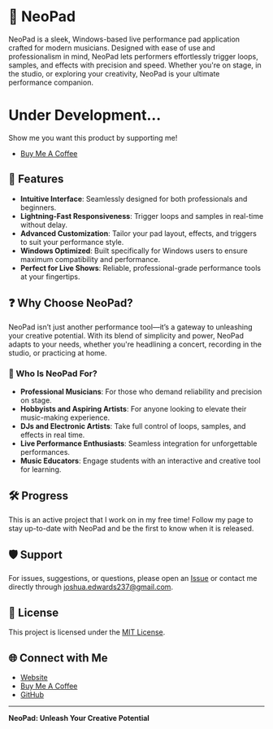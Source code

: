 # 🎸 NeoPad

NeoPad is a sleek, Windows-based live performance pad application crafted for modern musicians. Designed with ease of use and professionalism in mind, NeoPad lets performers effortlessly trigger loops, samples, and effects with precision and speed. Whether you're on stage, in the studio, or exploring your creativity, NeoPad is your ultimate performance companion.

# Under Development...
Show me you want this product by supporting me!
- [Buy Me A Coffee](https://www.buymeacoffee.com/neopad)


## 🚀 Features

- **Intuitive Interface**: Seamlessly designed for both professionals and beginners.
- **Lightning-Fast Responsiveness**: Trigger loops and samples in real-time without delay.
- **Advanced Customization**: Tailor your pad layout, effects, and triggers to suit your performance style.
- **Windows Optimized**: Built specifically for Windows users to ensure maximum compatibility and performance.
- **Perfect for Live Shows**: Reliable, professional-grade performance tools at your fingertips.

## ❓ Why Choose NeoPad?

NeoPad isn’t just another performance tool—it’s a gateway to unleashing your creative potential. With its blend of simplicity and power, NeoPad adapts to your needs, whether you're headlining a concert, recording in the studio, or practicing at home.

### 🎯 Who Is NeoPad For?

- **Professional Musicians**: For those who demand reliability and precision on stage.
- **Hobbyists and Aspiring Artists**: For anyone looking to elevate their music-making experience.
- **DJs and Electronic Artists**: Take full control of loops, samples, and effects in real time.
- **Live Performance Enthusiasts**: Seamless integration for unforgettable performances.
- **Music Educators**: Engage students with an interactive and creative tool for learning.

## 🛠️ Progress

This is an active project that I work on in my free time! Follow my page to stay up-to-date with NeoPad and be the first to know when it is released. 

## 🛡️ Support

For issues, suggestions, or questions, please open an [Issue](https://github.com/yourusername/NeoPad/issues) or contact me directly through joshua.edwards237@gmail.com.

## 📜 License

This project is licensed under the [MIT License](LICENSE).

## 🌐 Connect with Me

- [Website](https://joshuaedwards.me/)
- [Buy Me A Coffee](https://www.buymeacoffee.com/neopad)
- [GitHub](https://github.com/joshedwards237)

---

**NeoPad: Unleash Your Creative Potential**
